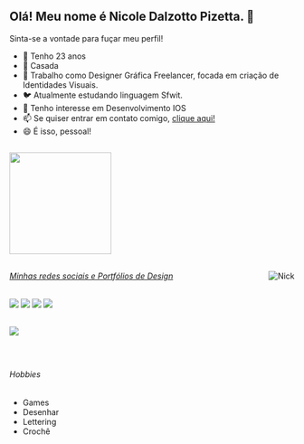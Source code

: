 ## Olá! Meu nome é Nicole Dalzotto Pizetta. 👋
Sinta-se a vontade para fuçar meu perfil!

- 💬 Tenho 23 anos
- 💍 Casada
- 💼 Trabalho como Designer Gráfica Freelancer, focada em criação de Identidades Visuais.
- 🐦 Atualmente estudando linguagem Sfwit.
- 🌱 Tenho interesse em Desenvolvimento IOS 
- 📫 Se quiser entrar em contato comigo, [clique aqui!](https://cliolink.com/colliefaye.design)
- 😄 É isso, pessoal!

##
 <div>
  <a href="https://github.com/nicoledpizetta">
  <img height="180em" src="https://github-readme-stats.vercel.app/api?username=nicoledpizetta&show_icons=true&theme=tokyonight&include_all_commits=true&count_private=true"/>  
     
##
   <img align="right" alt="Nick" src="https://media.discordapp.net/attachments/455179292540928005/885659384418537482/picasion.com_768f6386578ecda828e41d0e2d756ca9.gif">
</div>
  
 ###### Minhas redes sociais e Portfólios de Design
<div> 
  <a href="https://instagram.com/nicoledalzotto" target="_blank"><img src="https://img.shields.io/badge/-Instagram-%23E4405F?style=for-the-badge&logo=instagram&logoColor=white" target="_blank"></a>
  <a href="https://www.linkedin.com/in/NicoleDPizetta" target="_blank"><img src="https://img.shields.io/badge/-LinkedIn-%230077B5?style=for-the-badge&logo=linkedin&logoColor=white" target="_blank"></a> 
 <a href="https://www.behance.net/colliefaye" target="_blank"><img src="https://img.shields.io/badge/Behance-0057ff?style=for-the-badge&logo=behance&logoColor=white" target="_blank"></a>
 <a href = "https://www.facebook.com/CollieFaye.Design"><img src="https://img.shields.io/badge/-Facebook-1877f2?style=for-the-badge&logo=dribbble&logoColor=white" target="_blank"></a>

 ##
   <a href="https://github.com/nicoledpizetta" target="_blank"><img src="https://img.shields.io/badge/-Swift-fb6c3a?style=for-the-badge&logo=swift&logoColor=white" target="_blank"></a> 
<div style="display: inline_block"><br>
 
##
  ###### Hobbies
* Games
* Desenhar
* Lettering
* Crochê
 
</div>

